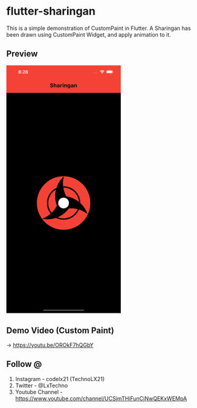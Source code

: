 # flutter-sharingan

This is a simple demonstration of CustomPaint in Flutter. A Sharingan has been drawn using CustomPaint Widget, and apply animation to it.


## Preview
<img src="https://github.com/TechnoLX/flutter-sharingan/blob/main/preview/flutter-sharingan.png" width="300" >

## Demo Video (Custom Paint)
-> https://youtu.be/OROkF7hQGbY

## Follow @
1. Instagram - codelx21 (TechnoLX21)
2. Twitter - @LxTechno
3. Youtube Channel - https://www.youtube.com/channel/UCSjmTHiFunCjNwQEKxWEMpA
